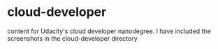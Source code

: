 # cloud-developer
content for Udacity's cloud developer nanodegree.
I have included the screenshots in the cloud-developer directory
